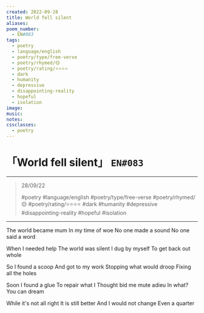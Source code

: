 ```yaml
---
created: 2022-09-28
title: World fell silent
aliases:
poem_number:
  - EN#083
tags:
  - poetry
  - language/english
  - poetry/type/free-verse
  - poetry/rhymed/🟡
  - poetry/rating/⭐⭐⭐⭐
  - dark
  - humanity
  - depressive
  - disappointing-reality
  - hopeful
  - isolation
image:
music:
notes:
cssclasses:
  - poetry
---
```

# 「World fell silent」 `EN#083`

---

> 28/09/22
> 
> #poetry 
> #language/english 
> #poetry/type/free-verse 
> #poetry/rhymed/🟡 
> #poetry/rating/⭐⭐⭐⭐ 
> #dark #humanity #depressive #disappointing-reality #hopeful #isolation 

---

The world became mum
In my time of woe
No one made a sound
No one said a word

When I needed help
The world was silent
I dug by myself
To get back out whole

So I found a scoop
And got to my work
Stopping what would droop
Fixing all the holes

Soon I found a glue
To repair what I
Thought bid me mute adieu
In what? You can dream


While it's not all right
It is still better
And I would not change
Even a quarter